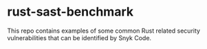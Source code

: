 # rust-sast-benchmark

This repo contains examples of some common Rust related security vulnerabilities that can be identified by Snyk Code.
